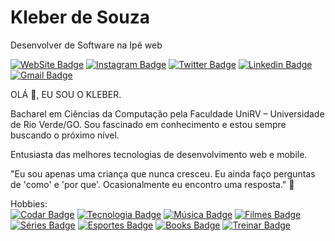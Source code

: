 # Kleber de Souza 

Desenvolver de Software na Ipê web

[![WebSite Badge](https://img.shields.io/badge/-kleber.vercel.app-1A8CD8?style=flat-square&labelColor=1A8CD8&logo=firefoxbrowser&logoColor=white&link=https://kleber.vercel.app/)](https://kleber.vercel.app/) 
[![Instagram Badge](https://img.shields.io/badge/-bitter.dev-1A8CD8?style=flat-square&labelColor=1A8CD8&logo=instagram&logoColor=white&link=https://www.instagram.com/bitter.dev/)](https://www.instagram.com/bitter.dev/) 
[![Twitter Badge](https://img.shields.io/badge/-@Klebim_Souza-1A8CD8?style=flat-square&labelColor=1A8CD8&logo=twitter&logoColor=white&link=https://twitter.com/Klebim_Souza)](https://twitter.com/Klebim_Souza) 
[![Linkedin Badge](https://img.shields.io/badge/-Kleber%20de%20Souza-1A8CD8?style=flat-square&logo=Linkedin&logoColor=white&link=https://www.linkedin.com/in/klebimsc/)](https://www.linkedin.com/in/klebimsc/) 
[![Gmail Badge](https://img.shields.io/badge/-kleber107@gmail.com-1A8CD8?style=flat-square&logo=Gmail&logoColor=white&link=mailto:kleber107@gmail.com)](mailto:kleber107@gmail.com)

OLÁ 👋, EU SOU O KLEBER.

Bacharel em Ciências da Computação pela Faculdade UniRV – Universidade de Rio Verde/GO.
Sou fascinado em conhecimento e estou sempre buscando o próximo nível.

Entusiasta das melhores tecnologias de desenvolvimento web e mobile.

"Eu sou apenas uma criança que nunca cresceu. Eu ainda
faço perguntas de 'como' e 'por que'. Ocasionalmente eu
encontro uma resposta." 💭

Hobbies:  
[![Codar Badge](https://img.shields.io/badge/Codar-🧑🏻‍💻-64f4ac?style=flat)](#) 
[![Tecnologia Badge](https://img.shields.io/badge/Tecnologia-🧑🏻‍💻-64f4ac?style=flat)](#) 
[![Música Badge](https://img.shields.io/badge/Música-🎸-64f4ac?style=flat)](#) 
[![Filmes Badge](https://img.shields.io/badge/Filmes-🎬-64f4ac?style=flat)](#) 
[![Séries Badge](https://img.shields.io/badge/Séries-📺-64f4ac?style=flat)](#) 
[![Esportes Badge](https://img.shields.io/badge/Esportes-⚽🏈🏀-64f4ac?style=flat)](#) 
[![Books Badge](https://img.shields.io/badge/Leitura-📚-64f4ac?style=flat)](#) 
[![Treinar Badge](https://img.shields.io/badge/Treinar-🏋🏻‍💻-64f4ac?style=flat)](#) 
 


<!--
**DevKleber/devkleber** is a ✨ _special_ ✨ repository because its `README.md` (this file) appears on your GitHub profile.

Here are some ideas to get you started:

- 🔭 I’m currently working on ...
- 🌱 I’m currently learning ...
- 👯 I’m looking to collaborate on ...
- 🤔 I’m looking for help with ...
- 💬 Ask me about ...
- 📫 How to reach me: ...
- 😄 Pronouns: ...
- ⚡ Fun fact: ...
-->
